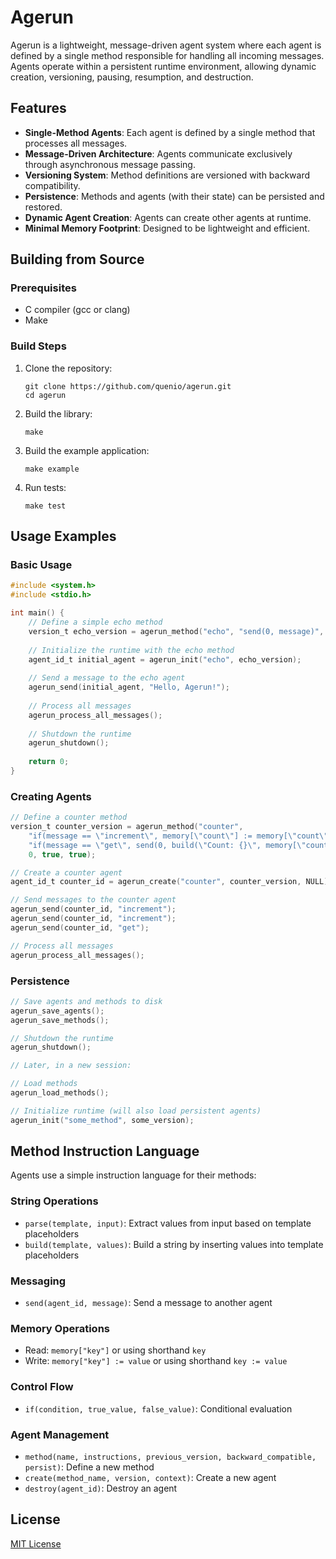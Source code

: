 # Agerun

Agerun is a lightweight, message-driven agent system where each agent is defined by a single method responsible for handling all incoming messages. Agents operate within a persistent runtime environment, allowing dynamic creation, versioning, pausing, resumption, and destruction.

## Features

- **Single-Method Agents**: Each agent is defined by a single method that processes all messages.
- **Message-Driven Architecture**: Agents communicate exclusively through asynchronous message passing.
- **Versioning System**: Method definitions are versioned with backward compatibility.
- **Persistence**: Methods and agents (with their state) can be persisted and restored.
- **Dynamic Agent Creation**: Agents can create other agents at runtime.
- **Minimal Memory Footprint**: Designed to be lightweight and efficient.

## Building from Source

### Prerequisites

- C compiler (gcc or clang)
- Make

### Build Steps

1. Clone the repository:
   ```
   git clone https://github.com/quenio/agerun.git
   cd agerun
   ```

2. Build the library:
   ```
   make
   ```

3. Build the example application:
   ```
   make example
   ```

4. Run tests:
   ```
   make test
   ```

## Usage Examples

### Basic Usage

```c
#include <system.h>
#include <stdio.h>

int main() {
    // Define a simple echo method
    version_t echo_version = agerun_method("echo", "send(0, message)", 0, true, false);
    
    // Initialize the runtime with the echo method
    agent_id_t initial_agent = agerun_init("echo", echo_version);
    
    // Send a message to the echo agent
    agerun_send(initial_agent, "Hello, Agerun!");
    
    // Process all messages
    agerun_process_all_messages();
    
    // Shutdown the runtime
    agerun_shutdown();
    
    return 0;
}
```

### Creating Agents

```c
// Define a counter method
version_t counter_version = agerun_method("counter", 
    "if(message == \"increment\", memory[\"count\"] := memory[\"count\"] + 1, \"\")\n"
    "if(message == \"get\", send(0, build(\"Count: {}\", memory[\"count\"])), \"\")",
    0, true, true);

// Create a counter agent
agent_id_t counter_id = agerun_create("counter", counter_version, NULL);

// Send messages to the counter agent
agerun_send(counter_id, "increment");
agerun_send(counter_id, "increment");
agerun_send(counter_id, "get");

// Process all messages
agerun_process_all_messages();
```

### Persistence

```c
// Save agents and methods to disk
agerun_save_agents();
agerun_save_methods();

// Shutdown the runtime
agerun_shutdown();

// Later, in a new session:

// Load methods
agerun_load_methods();

// Initialize runtime (will also load persistent agents)
agerun_init("some_method", some_version);
```

## Method Instruction Language

Agents use a simple instruction language for their methods:

### String Operations

- `parse(template, input)`: Extract values from input based on template placeholders
- `build(template, values)`: Build a string by inserting values into template placeholders

### Messaging

- `send(agent_id, message)`: Send a message to another agent

### Memory Operations

- Read: `memory["key"]` or using shorthand `key`
- Write: `memory["key"] := value` or using shorthand `key := value`

### Control Flow

- `if(condition, true_value, false_value)`: Conditional evaluation

### Agent Management

- `method(name, instructions, previous_version, backward_compatible, persist)`: Define a new method
- `create(method_name, version, context)`: Create a new agent
- `destroy(agent_id)`: Destroy an agent

## License

[MIT License](LICENSE)